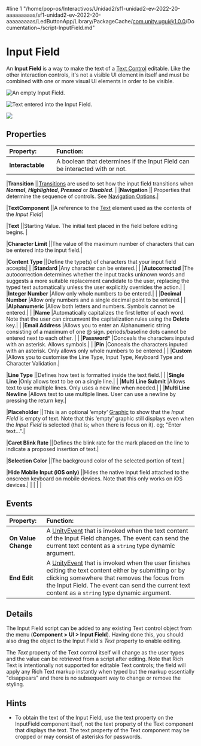 #line 1 "/home/pop-os/Interactivos/Unidad2/sf1-unidad2-ev-2022-20-aaaaaaaaas/sf1-unidad2-ev-2022-20-aaaaaaaaas/LedButtonApp/Library/PackageCache/com.unity.ugui@1.0.0/Documentation~/script-InputField.md"
# Input Field

An **Input Field** is a way to make the text of a [Text Control](script-Text.md) editable. Like the other interaction controls, it's not a visible UI element in itself and must be combined with one or more visual UI elements in order to be visible.

![An empty Input Field.](images/UI_InputFieldExample.png)

![Text entered into the Input Field.](images/UI_InputFieldExample2.png)

![](images/UI_InputFieldInspector.png)

## Properties

|**Property:**||**Function:** |
|:---|:---|:---|
|****Interactable**** ||A boolean that determines if the Input Field can be interacted with or not.|

|****Transition**** ||[Transitions](script-SelectableTransition.md) are used to set how the input field transitions when ***Normal***, ***Highlighted***, ***Pressed*** or ***Disabled***. |
|****Navigation**** || Properties that determine the sequence of controls. See [Navigation Options](script-SelectableNavigation.md).|

|****TextComponent**** ||A reference to the [Text](script-Text.md) element used as the contents of the _*Input Field*_|

|****Text**** ||Starting Value. The initial text placed in the field before editing begins. |

|****Character Limit**** ||The value of the maximum number of characters that can be entered into the input field.|

|****Content Type**** ||Define the type(s) of characters that your input field accepts|
| |**Standard** |Any character can be entered.|
| |**Autocorrected** |The autocorrection determines whether the input tracks unknown words and suggests a more suitable replacement candidate to the user, replacing the typed text automatically unless the user explicitly overrides the action.|
| |**Integer Number** |Allow only whole numbers to be entered.|
| |**Decimal Number** |Allow only numbers and a single decimal point to be entered.|
| |**Alphanumeric** |Allow both letters and numbers. Symbols cannot be entered.|
| |**Name** |Automatically capitalizes the first letter of each word. Note that the user can circumvent the capitalization rules using the **Delete** key.|
| |**Email Address** |Allows you to enter an Alphanumeric string consisting of a maximum of one @ sign. periods/baseline dots cannot be entered next to each other. |
| |**Password*** |Conceals the characters inputed with an asterisk. Allows symbols.|
| |**Pin** |Conceals the characters inputed with an asterisk. Only allows only whole numbers to be entered.|
| |**Custom** |Allows you to customise the Line Type, Input Type, Keyboard Type and Character Validation.|

|****Line Type**** ||Defines how text is formatted inside the text field.|
| |**Single Line** |Only allows text to be on a single line.|
| |**Multi Line Submit** |Allows text to use multiple lines. Only uses a new line when needed.|
| |**Multi Line Newline** |Allows text to use multiple lines. User can use a newline by pressing the return key.|

|****Placeholder**** ||This is an optional ‘empty’ [Graphic](xref:UnityEngine.UI.Graphic) to show that  the _*Input Field*_ is empty of text. Note that this ‘empty' graphic still displays even when the _*Input Field*_ is selected (that is; when there is focus on it). eg; "Enter text...".|

|****Caret Blink Rate**** ||Defines the blink rate for the mark placed on the line to indicate a proposed insertion of text.|

|****Selection Color**** ||The background color of the selected portion of text.|

|****Hide Mobile Input** (iOS only)** ||Hides the native input field attached to the onscreen keyboard on mobile devices. Note that this only works on iOS devices.|
| | | |

## Events

|**Property:** |**Function:** |
|:---|:---|
|**On Value Change** | A [UnityEvent](https://docs.unity3d.com/Manual/UnityEvents.html) that is invoked when the text content of the Input Field changes. The event can send the current text content as a `string` type dynamic argument. |
|**End Edit** | A [UnityEvent](https://docs.unity3d.com/Manual/UnityEvents.html) that is invoked when the user finishes editing the text content either by submitting or by clicking somewhere that removes the focus from the Input Field. The event can send the current text content as a `string` type dynamic argument. |


## Details

The Input Field script can be added to any existing Text control object from the menu (**Component &gt; UI &gt; Input Field**). Having done this, you should also drag the object to the Input Field's _Text_ property to enable editing.

The _Text_ property of the Text control itself will change as the user types and the value can be retrieved from a script after editing. Note that Rich Text is intentionally not supported for editable Text controls; the field will apply any Rich Text markup instantly when typed but the markup essentially "disappears" and there is no subsequent way to change or remove the styling.


## Hints

* To obtain the text of the Input Field, use the text property on the InputField component itself, not the text property of the Text component that displays the text. The text property of the Text component may be cropped or may consist of asterisks for passwords.
